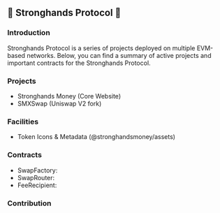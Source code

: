 ## 💸 Stronghands Protocol 💸

### Introduction
Stronghands Protocol is a series of projects deployed on multiple EVM-based networks. Below, you can find a summary of active projects and important contracts for the Stronghands Protocol.


### Projects
 - Stronghands Money (Core Website)
 - SMXSwap (Uniswap V2 fork)

### Facilities
 - Token Icons & Metadata (@stronghandsmoney/assets)

### Contracts
 - SwapFactory:
 - SwapRouter:
 - FeeRecipient:

### Contribution
